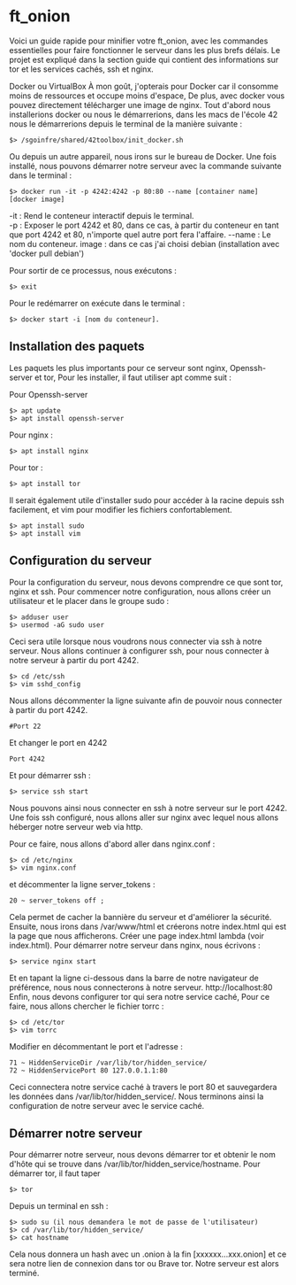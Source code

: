 # ft_onion

Voici un guide rapide pour minifier votre ft_onion, avec les commandes essentielles pour faire fonctionner le serveur dans les plus brefs délais. Le projet est expliqué dans la section guide qui contient des informations sur tor et les services cachés, ssh et nginx. 

Docker ou VirtualBox 
À mon goût, j'opterais pour Docker car il consomme moins de ressources et occupe moins d'espace, 
De plus, avec docker vous pouvez directement télécharger une image de nginx. 
Tout d'abord nous installerions docker ou nous le démarrerions, dans les macs de l'école 42 nous le démarrerions depuis le terminal de la manière suivante : 
```
$> /sgoinfre/shared/42toolbox/init_docker.sh 
```
Ou depuis un autre appareil, nous irons sur le bureau de Docker. 
Une fois installé, nous pouvons démarrer notre serveur avec la commande suivante dans le terminal :
```
$> docker run -it -p 4242:4242 -p 80:80 --name [container name] [docker image]
```
-it : Rend le conteneur interactif depuis le terminal.  
-p : Exposer le port 4242 et 80, dans ce cas, à partir du conteneur en tant que port 4242 et 80, n'importe quel autre port fera l'affaire. 
--name : Le nom du conteneur. 
image : dans ce cas j'ai choisi debian (installation avec 'docker pull debian')

Pour sortir de ce processus, nous exécutons :
```
$> exit
```
Pour le redémarrer on exécute dans le terminal : 
```
$> docker start -i [nom du conteneur]. 
```

## Installation des paquets 

Les paquets les plus importants pour ce serveur sont nginx, Openssh-server et tor, 
Pour les installer, il faut utiliser apt comme suit :

Pour Openssh-server 
```
$> apt update
$> apt install openssh-server 
```
Pour nginx :
```
$> apt install nginx 
```
Pour tor :
```
$> apt install tor 
```
Il serait également utile d'installer sudo pour accéder à la racine depuis ssh facilement, et vim pour modifier les fichiers confortablement. 
```
$> apt install sudo 
$> apt install vim 
```

## Configuration du serveur

Pour la configuration du serveur, nous devons comprendre ce que sont tor, nginx et ssh. 
Pour commencer notre configuration, nous allons créer un utilisateur et le placer dans le groupe sudo : 
```
$> adduser user
$> usermod -aG sudo user
```
Ceci sera utile lorsque nous voudrons nous connecter via ssh à notre serveur. 
Nous allons continuer à configurer ssh, pour nous connecter à notre serveur à partir du port 4242. 
```
$> cd /etc/ssh 
$> vim sshd_config 
```
Nous allons décommenter la ligne suivante afin de pouvoir nous connecter à partir du port 4242. 
```
#Port 22
```
Et changer le port en 4242 
```
Port 4242 
```
Et pour démarrer ssh : 
```
$> service ssh start 
```
Nous pouvons ainsi nous connecter en ssh à notre serveur sur le port 4242. 
Une fois ssh configuré, nous allons aller sur nginx avec lequel nous allons héberger notre serveur web via http.

Pour ce faire, nous allons d'abord aller dans nginx.conf : 
```
$> cd /etc/nginx 
$> vim nginx.conf 
```
et décommenter la ligne server_tokens :
```
20 ~ server_tokens off ;
```
Cela permet de cacher la bannière du serveur et d'améliorer la sécurité. 
Ensuite, nous irons dans /var/www/html et créerons notre index.html qui est la page que nous afficherons.
Créer une page index.html lambda (voir index.html).
Pour démarrer notre serveur dans nginx, nous écrivons :
```
$> service nginx start 
```
Et en tapant la ligne ci-dessous dans la barre de notre navigateur de préférence, nous nous connecterons à notre serveur. 
http://localhost:80 
Enfin, nous devons configurer tor qui sera notre service caché, 
Pour ce faire, nous allons chercher le fichier torrc :
```
$> cd /etc/tor 
$> vim torrc 
```
Modifier en décommentant le port et l'adresse :
```
71 ~ HiddenServiceDir /var/lib/tor/hidden_service/ 
72 ~ HiddenServicePort 80 127.0.0.1.1:80 
```
Ceci connectera notre service caché à travers le port 80 et sauvegardera les données dans /var/lib/tor/hidden_service/. 
Nous terminons ainsi la configuration de notre serveur avec le service caché. 

## Démarrer notre serveur 

Pour démarrer notre serveur, nous devons démarrer tor et obtenir le nom d'hôte qui se trouve dans /var/lib/tor/hidden_service/hostname. 
Pour démarrer tor, il faut taper 
```
$> tor  
```
Depuis un terminal en ssh : 
```
$> sudo su (il nous demandera le mot de passe de l'utilisateur) 
$> cd /var/lib/tor/hidden_service/ 
$> cat hostname 
```
Cela nous donnera un hash avec un .onion à la fin [xxxxxx...xxx.onion] et ce sera notre lien de connexion dans tor ou Brave tor. 
Notre serveur est alors terminé.

